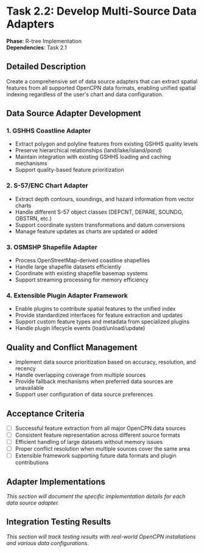 # Task 2.2: Develop Multi-Source Data Adapters

**Phase**: R-tree Implementation  
**Dependencies**: Task 2.1

## Detailed Description

Create a comprehensive set of data source adapters that can extract spatial features from all supported OpenCPN data formats, enabling unified spatial indexing regardless of the user's chart and data configuration.

## Data Source Adapter Development

### 1. GSHHS Coastline Adapter
- Extract polygon and polyline features from existing GSHHS quality levels
- Preserve hierarchical relationships (land/lake/island/pond)
- Maintain integration with existing GSHHS loading and caching mechanisms
- Support quality-based feature prioritization

### 2. S-57/ENC Chart Adapter
- Extract depth contours, soundings, and hazard information from vector charts
- Handle different S-57 object classes (DEPCNT, DEPARE, SOUNDG, OBSTRN, etc.)
- Support coordinate system transformations and datum conversions
- Manage feature updates as charts are updated or added

### 3. OSMSHP Shapefile Adapter
- Process OpenStreetMap-derived coastline shapefiles
- Handle large shapefile datasets efficiently
- Coordinate with existing shapefile basemap systems
- Support streaming processing for memory efficiency

### 4. Extensible Plugin Adapter Framework
- Enable plugins to contribute spatial features to the unified index
- Provide standardized interfaces for feature extraction and updates
- Support custom feature types and metadata from specialized plugins
- Handle plugin lifecycle events (load/unload/update)

## Quality and Conflict Management

- Implement data source prioritization based on accuracy, resolution, and recency
- Handle overlapping coverage from multiple sources
- Provide fallback mechanisms when preferred data sources are unavailable
- Support user configuration of data source preferences

## Acceptance Criteria

- [ ] Successful feature extraction from all major OpenCPN data sources
- [ ] Consistent feature representation across different source formats
- [ ] Efficient handling of large datasets without memory issues
- [ ] Proper conflict resolution when multiple sources cover the same area
- [ ] Extensible framework supporting future data formats and plugin contributions

## Adapter Implementations

_This section will document the specific implementation details for each data source adapter._

## Integration Testing Results

_This section will track testing results with real-world OpenCPN installations and various data configurations._
